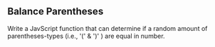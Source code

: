 Balance Parentheses
-------------------
Write a JavScript function that can determine if a random amount of parentheses-types (i.e., '(' & ')' ) are equal in number.